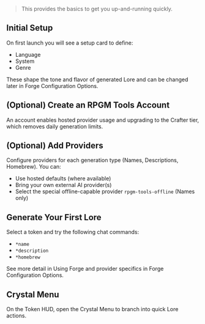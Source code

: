 > This provides the basics to get you up-and-running quickly.

## Initial Setup
On first launch you will see a setup card to define:
- Language
- System
- Genre

These shape the tone and flavor of generated Lore and can be changed later in Forge Configuration Options.

## (Optional) Create an RPGM Tools Account
An account enables hosted provider usage and upgrading to the Crafter tier, which removes daily generation limits.

## (Optional) Add Providers
Configure providers for each generation type (Names, Descriptions, Homebrew). You can:
- Use hosted defaults (where available)
- Bring your own external AI provider(s)
- Select the special offline-capable provider `rpgm-tools-offline` (Names only)

## Generate Your First Lore
Select a token and try the following chat commands:
- `*name`
- `*description`
- `*homebrew`

See more detail in Using Forge and provider specifics in Forge Configuration Options.

## Crystal Menu
On the Token HUD, open the Crystal Menu to branch into quick Lore actions.
